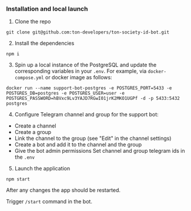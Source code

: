### Installation and local launch

1. Clone the repo <br />
```
git clone git@github.com:ton-developers/ton-society-id-bot.git
```

2. Install the dependencies<br />
```
npm i
```

3. Spin up a local instance of the PostgreSQL and update the corresponding variables in your `.env`. For example, via `docker-compose.yml` or docker image as follows:
```
docker run --name support-bot-postgres -e POSTGRES_PORT=5433 -e POSTGRES_DB=postgres -e POSTGRES_USER=user -e POSTGRES_PASSWORD=hBVxc9Lv3YAJD7RGwI01jrK2MKO1UGPf -d -p 5433:5432 postgres
```

4. Configure Telegram channel and group for the support bot:
- Create a channel
- Create a group
- Link the channel to the group (see "Edit" in the channel settings)
- Create a bot and add it to the channel and the group
- Give the bot admin permissions
Set channel and group telegram ids in the `.env`

5. Launch the application
```
npm start
```
After any changes the app should be restarted.

Trigger `/start` command in the bot.
